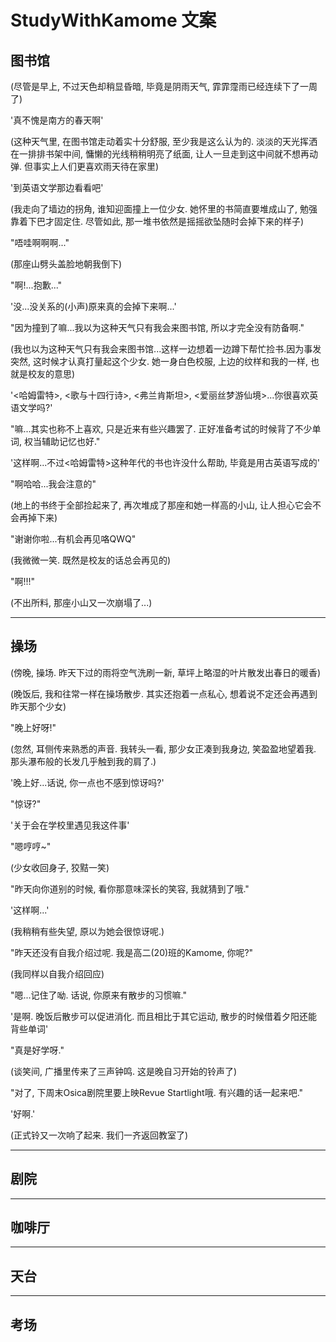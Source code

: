# StudyWithKamome 文案

## 图书馆

(尽管是早上, 不过天色却稍显昏暗, 毕竟是阴雨天气, 霏霏霪雨已经连续下了一周了)

'真不愧是南方的春天啊'

(这种天气里, 在图书馆走动着实十分舒服, 至少我是这么认为的. 淡淡的天光挥洒在一排排书架中间, 慵懒的光线稍稍明亮了纸面, 让人一旦走到这中间就不想再动弹. 但事实上人们更喜欢雨天待在家里)

'到英语文学那边看看吧'

(我走向了墙边的拐角, 谁知迎面撞上一位少女. 她怀里的书简直要堆成山了, 勉强靠着下巴才固定住. 尽管如此, 那一堆书依然是摇摇欲坠随时会掉下来的样子)

"唔哇啊啊啊..."

(那座山劈头盖脸地朝我倒下)

"啊!...抱歉..."

'没...没关系的(小声)原来真的会掉下来啊...'

"因为撞到了嘛...我以为这种天气只有我会来图书馆, 所以才完全没有防备啊."

(我也以为这种天气只有我会来图书馆...这样一边想着一边蹲下帮忙捡书.因为事发突然, 这时候才认真打量起这个少女. 她一身白色校服, 上边的纹样和我的一样, 也就是校友的意思)

'<哈姆雷特>, <歌与十四行诗>, <弗兰肯斯坦>, <爱丽丝梦游仙境>...你很喜欢英语文学吗?'

"嘛...其实也称不上喜欢, 只是近来有些兴趣罢了. 正好准备考试的时候背了不少单词, 权当辅助记忆也好."

'这样啊...不过<哈姆雷特>这种年代的书也许没什么帮助, 毕竟是用古英语写成的'

"啊哈哈...我会注意的"

(地上的书终于全部捡起来了, 再次堆成了那座和她一样高的小山, 让人担心它会不会再掉下来)

"谢谢你啦...有机会再见咯QWQ"

(我微微一笑. 既然是校友的话总会再见的)

"啊!!!"

(不出所料, 那座小山又一次崩塌了...)

***

## 操场

(傍晚, 操场. 昨天下过的雨将空气洗刷一新, 草坪上略湿的叶片散发出春日的暖香)

(晚饭后, 我和往常一样在操场散步. 其实还抱着一点私心, 想着说不定还会再遇到昨天那个少女)

"晚上好呀!"

(忽然, 耳侧传来熟悉的声音. 我转头一看, 那少女正凑到我身边, 笑盈盈地望着我. 那头瀑布般的长发几乎触到我的肩了.)

'晚上好...话说, 你一点也不感到惊讶吗?'

"惊讶?"

'关于会在学校里遇见我这件事'

"嗯哼哼~"

(少女收回身子, 狡黠一笑)

"昨天向你道别的时候, 看你那意味深长的笑容, 我就猜到了哦."

'这样啊...'

(我稍稍有些失望, 原以为她会很惊讶呢.)

"昨天还没有自我介绍过呢. 我是高二(20)班的Kamome, 你呢?"

(我同样以自我介绍回应)

"嗯...记住了呦. 话说, 你原来有散步的习惯嘛."

'是啊. 晚饭后散步可以促进消化. 而且相比于其它运动, 散步的时候借着夕阳还能背些单词'

"真是好学呀."

(谈笑间, 广播里传来了三声钟鸣. 这是晚自习开始的铃声了)

"对了, 下周末Osica剧院里要上映Revue Startlight哦. 有兴趣的话一起来吧."

'好啊.'

(正式铃又一次响了起来. 我们一齐返回教室了)

***

## 剧院

***

## 咖啡厅

***

## 天台

***

## 考场